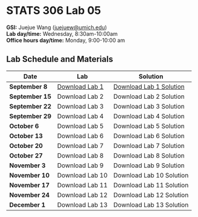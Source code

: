 # STATS 306 Lab 05

**GSI:** Juejue Wang (juejuew@umich.edu)\
**Lab day/time:** Wednesday, 8:30am-10:00am \
**Office hours day/time:** Monday, 9:00-10:00 am

## Lab Schedule and Materials

Date | Lab | Solution
--- | --- | ---
**September 8** | <a href="stats306_lab1.ipynb">Download Lab 1</a> | <a href="stats306_lab1_solution.ipynb">Download Lab 1 Solution</a>
**September 15** | Download Lab 2 | Download Lab 2 Solution
**September 22** | Download Lab 3 | Download Lab 3 Solution
**September 29** | Download Lab 4 | Download Lab 4 Solution
**October 6** | Download Lab 5 | Download Lab 5 Solution
**October 13** | Download Lab 6 | Download Lab 6 Solution 
**October 20** | Download Lab 7 | Download Lab 7 Solution 
**October 27** | Download Lab 8 | Download Lab 8 Solution 
**November 3** | Download Lab 9 | Download Lab 9 Solution
**November 10** | Download Lab 10 | Download Lab 10 Solution
**November 17** | Download Lab 11 | Download Lab 11 Solution
**November 24** | Download Lab 12 | Download Lab 12 Solution
**December 1** | Download Lab 13 | Download Lab 13 Solution
